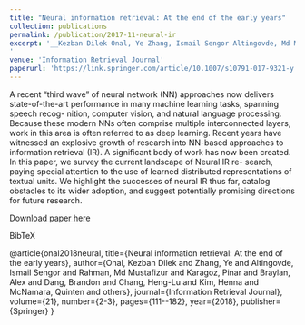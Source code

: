 ```yaml
---
title: "Neural information retrieval: At the end of the early years"
collection: publications
permalink: /publication/2017-11-neural-ir
excerpt: '__Kezban Dilek Onal, Ye Zhang, Ismail Sengor Altingovde, Md Mustafizur Rahman, Pinar Karagoz, Alex Braylan, Brandon Dang, Heng-Lu Chang, Henna Kim, Quinten McNamara, Aaron Angert, Edward Banner, Vivek Khetan, Tyler McDonnell, An Thanh Nguyen, Dan Xu, Byron C. Wallace, Maarten de Rijke, and Matthew Lease__. A recent “third wave” of neural network (NN) approaches now delivers state-of-the-art performance in many machine learning tasks, spanning speech recog- nition, computer vision, and natural language processing. Because these modern NNs often comprise multiple interconnected layers, work in this area is often referred to as deep learning. Recent years have witnessed an explosive growth of research into NN-based approaches to information retrieval (IR). A significant body of work has now been created. In this paper, we survey the current landscape of Neural IR re- search, paying special attention to the use of learned distributed representations of textual units. We highlight the successes of neural IR thus far, catalog obstacles to its wider adoption, and suggest potentially promising directions for future research.
'
venue: 'Information Retrieval Journal'
paperurl: 'https://link.springer.com/article/10.1007/s10791-017-9321-y'
---
```

A recent “third wave” of neural network (NN) approaches now delivers state-of-the-art performance in many machine learning tasks, spanning speech recog- nition, computer vision, and natural language processing. Because these modern NNs often comprise multiple interconnected layers, work in this area is often referred to as deep learning. Recent years have witnessed an explosive growth of research into NN-based approaches to information retrieval (IR). A significant body of work has now been created. In this paper, we survey the current landscape of Neural IR re- search, paying special attention to the use of learned distributed representations of textual units. We highlight the successes of neural IR thus far, catalog obstacles to its wider adoption, and suggest potentially promising directions for future research.

[Download paper here](https://link.springer.com/article/10.1007/s10791-017-9321-y)

BibTeX

@article{onal2018neural,
  title={Neural information retrieval: At the end of the early years},
  author={Onal, Kezban Dilek and Zhang, Ye and Altingovde, Ismail Sengor and Rahman, Md Mustafizur and Karagoz, Pinar and Braylan, Alex and Dang, Brandon and Chang, Heng-Lu and Kim, Henna and McNamara, Quinten and others},
  journal={Information Retrieval Journal},
  volume={21},
  number={2-3},
  pages={111--182},
  year={2018},
  publisher={Springer}
}